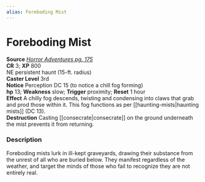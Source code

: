 ```yaml
---
alias: Foreboding Mist
---
```


# Foreboding Mist

**Source** [_Horror Adventures pg. 175_](http://paizo.com/products/btpy9n5a?Pathfinder-Roleplaying-Game-Horror-Adventures)  
**CR** 3; **XP** 800  
NE persistent haunt (15-ft. radius)  
**Caster Level** 3rd  
**Notice** Perception DC 15 (to notice a chill fog forming)  
**hp** 13; **Weakness** slow; **Trigger** proximity; **Reset** 1 hour  
**Effect** A chilly fog descends, twisting and condensing into claws that grab and prod those within it. This fog functions as per [[haunting-mists|haunting mists]] (DC 13).  
**Destruction** Casting [[consecrate|consecrate]] on the ground underneath the mist prevents it from returning.  

### Description

Foreboding mists lurk in ill-kept graveyards, drawing their substance from the unrest of all who are buried below. They manifest regardless of the weather, and target the minds of those who fail to recognize they are not entirely real.
